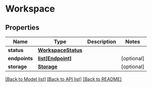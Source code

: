 # Workspace

## Properties
Name | Type | Description | Notes
------------ | ------------- | ------------- | -------------
**status** | [**WorkspaceStatus**](WorkspaceStatus.md) |  | 
**endpoints** | [**list[Endpoint]**](Endpoint.md) |  | [optional] 
**storage** | [**Storage**](Storage.md) |  | [optional] 

[[Back to Model list]](../README.md#documentation-for-models) [[Back to API list]](../README.md#documentation-for-api-endpoints) [[Back to README]](../README.md)

